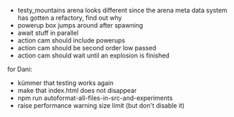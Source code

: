 * testy_mountains arena looks different since the arena meta data system has gotten a refactory, find out why
* powerup box jumps around after spawning
* await stuff in parallel
* action cam should include powerups
* action cam should be second order low passed
* action cam should wait until an explosion is finished

for Dani:

* kümmer that testing works again
* make that index.html does not disappear
* npm run autoformat-all-files-in-src-and-experiments
* raise performance warning size limit (but don't disable it)